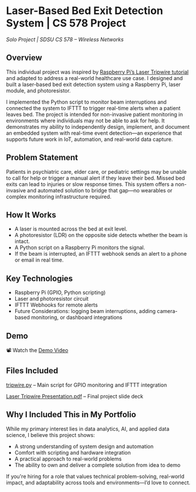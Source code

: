 # Laser-Based Bed Exit Detection System | CS 578 Project
_Solo Project | SDSU CS 578 – Wireless Networks_

## Overview
This individual project was inspired by [Raspberry Pi’s Laser Tripwire tutorial](https://projects.raspberrypi.org/en/projects/laser-tripwire) and adapted to address a real-world healthcare use case. I designed and built a laser-based bed exit detection system using a Raspberry Pi, laser module, and photoresistor. 

I implemented the Python script to monitor beam interruptions and connected the system to IFTTT to trigger real-time alerts when a patient leaves bed. The project is intended for non-invasive patient monitoring in environments where individuals may not be able to ask for help. It demonstrates my ability to independently design, implement, and document an embedded system with real-time event detection—an experience that supports future work in IoT, automation, and real-world data capture.

## Problem Statement
Patients in psychiatric care, elder care, or pediatric settings may be unable to call for help or trigger a manual alert if they leave their bed. Missed bed exits can lead to injuries or slow response times. This system offers a non-invasive and automated solution to bridge that gap—no wearables or complex monitoring infrastructure required.

## How It Works
- A laser is mounted across the bed at exit level.
- A photoresistor (LDR) on the opposite side detects whether the beam is intact.
- A Python script on a Raspberry Pi monitors the signal.
- If the beam is interrupted, an IFTTT webhook sends an alert to a phone or email in real time.

## Key Technologies
- Raspberry Pi (GPIO, Python scripting)
- Laser and photoresistor circuit
- IFTTT Webhooks for remote alerts
- Future Considerations: logging beam interruptions, adding camera-based monitoring, or dashboard integrations

## Demo
📽️ Watch the [Demo Video](https://www.youtube.com/watch?v=IfYAgOm_tNY)

## Files Included
[tripwire.py](https://github.com/TammyDahl/LaserTripwireSystem/blob/main/tripwire.py) – Main script for GPIO monitoring and IFTTT integration

[Laser Tripwire Presentation.pdf](https://github.com/TammyDahl/LaserTripwireSystem/blob/main/Laser%20Tripwire%20Presentation.pdf) – Final project slide deck

## Why I Included This in My Portfolio
While my primary interest lies in data analytics, AI, and applied data science, I believe this project shows:

- A strong understanding of system design and automation
- Comfort with scripting and hardware integration
- A practical approach to real-world problems
- The ability to own and deliver a complete solution from idea to demo

If you're hiring for a role that values technical problem-solving, real-world impact, and adaptability across tools and environments—I’d love to connect.
